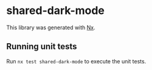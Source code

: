 # shared-dark-mode

This library was generated with [Nx](https://nx.dev).

## Running unit tests

Run `nx test shared-dark-mode` to execute the unit tests.
